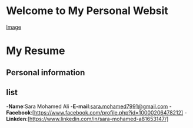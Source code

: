 # Welcome to My Personal Websit
[Image]()
# My Resume
## Personal information
## list
-**Name**:Sara Mohamed Ali
-**E-mail**:sara.mohamed7991@gmail.com
-**Facebook**:[https://www.facebook.com/profile.php?id=10000206478212]
-**Linkden**:[https://www.linkedin.com/in/sara-mohamed-a81653147/]
